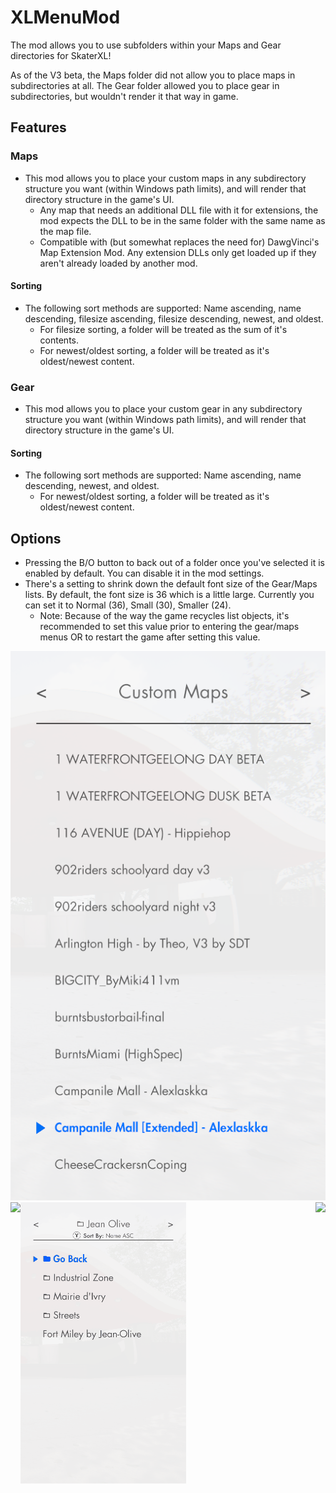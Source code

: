 # XLMenuMod
The mod allows you to use subfolders within your Maps and Gear directories for SkaterXL!

As of the V3 beta, the Maps folder did not allow you to place maps in subdirectories at all.  The Gear folder allowed you to place gear in subdirectories, but wouldn't render it that way in game.

## Features
### Maps
* This mod allows you to place your custom maps in any subdirectory structure you want (within Windows path limits), and will render that directory structure in the game's UI.
  * Any map that needs an additional DLL file with it for extensions, the mod expects the DLL to be in the same folder with the same name as the map file.
  * Compatible with (but somewhat replaces the need for) DawgVinci's Map Extension Mod.  Any extension DLLs only get loaded up if they aren't already loaded by another mod.
#### Sorting
  * The following sort methods are supported: Name ascending, name descending, filesize ascending, filesize descending, newest, and oldest.
    * For filesize sorting, a folder will be treated as the sum of it's contents.
    * For newest/oldest sorting, a folder will be treated as it's oldest/newest content.
    
### Gear
* This mod allows you to place your custom gear in any subdirectory structure you want (within Windows path limits), and will render that directory structure in the game's UI.
#### Sorting
* The following sort methods are supported: Name ascending, name descending, newest, and oldest.
  * For newest/oldest sorting, a folder will be treated as it's oldest/newest content.

## Options
* Pressing the B/O button to back out of a folder once you've selected it is enabled by default.  You can disable it in the mod settings.
* There's a setting to shrink down the default font size of the Gear/Maps lists.  By default, the font size is 36 which is a little large.  Currently you can set it to Normal (36), Small (30), Smaller (24). 
  * Note: Because of the way the game recycles list objects, it's recommended to set this value prior to entering the gear/maps menus OR to restart the game after setting this value.

![](fontsize.png)
<img align="right" src="maps.gif">
<img align="center" src="sorting.gif">
<img align="left" src="gear.gif">




